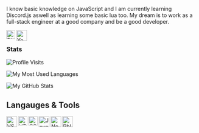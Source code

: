 I know basic knowledge on JavaScript and I am currently learning Discord.js aswell as learning some basic lua too. My dream is to work as a full-stack engineer at a good company and be a good developer.

<a href="https://discord.com/users/760301818243842108"><img align="left" alt="Discord" width="23px" src="https://raw.githubusercontent.com/peterthehan/peterthehan/master/assets/discord.svg" /></a>

<a href="https://www.youtube.com/channel/UCgc17VJDBPHNOaQJ1PREECA"><img align="left" alt="YouTube" width="28px" src="https://cdn.discordapp.com/attachments/825045889449066498/825063511054614559/YouTube-Emblem.png" /></a>



</br>

### Stats
![Profile Visits](https://komarev.com/ghpvc/?username=shinyish&color=blue&label=Profile-Visits&width=26px)

![My Most Used Languages](https://github-readme-stats.vercel.app/api/top-langs?username=shinyish&show_icons=true&theme=tokyonight&layout=compact)

![My GitHub Stats](https://github-readme-stats.vercel.app/api?username=shinyish&show_icons=true&theme=tokyonight)

## Langauges & Tools 
<a href="https://code.visualstudio.com/"><img align="left" alt="VScode" width="28px" src="https://cdn.discordapp.com/attachments/809031839032672327/813042483814596618/777960436187398168.png" /></a>
<a href="https://html.com/"><img align="left" alt="HTML" width="24px" src="https://cdn.discordapp.com/attachments/809031839032672327/814495978413490206/813909686449078353.png" /></a>
<a href="https://www.w3schools.com/css/css_intro.asp"><img align="left" alt="CSS" width="24px" src="https://cdn.discordapp.com/attachments/809031839032672327/814495960231051285/813909685542584321.png" /></a>
<a href="https://www.javascript.com/"><img align="left" alt="Java Script" width="28px" src="https://cdn.discordapp.com/attachments/809031839032672327/813041368371822632/584735430763741202.png" /></a>
<a href="https://nodejs.org/en/"><img align="left" alt="NodeJS" width="28px" src="https://cdn.discordapp.com/attachments/809031839032672327/813041964546785280/PikPng.com_js-logo-png_4309640.png" /></a>
<a href="https://www.roblox.com/create"><img align="left" alt="RblxStudio" width="28px" src="https://cdn.discordapp.com/attachments/825045889449066498/825060805811896410/340.png" /></a>
